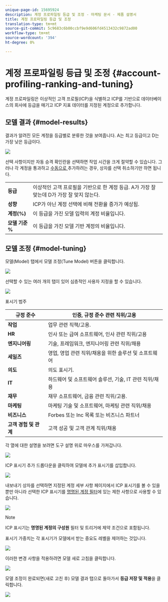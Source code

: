 ```yaml
---
unique-page-id: 15695924
description: 계정 프로파일링 등급 및 조정 - 마케팅 문서 - 제품 설명서
title: 계정 프로파일링 등급 및 조정
translation-type: tm+mt
source-git-commit: 5c9683c6b00ccbf9e9d606fd4513432c9872ad00
workflow-type: tm+mt
source-wordcount: '394'
ht-degree: 0%

---
```



# 계정 프로파일링 등급 및 조정 {#account-profiling-ranking-and-tuning}

계정 프로파일링은 이상적인 고객 프로필(ICP)을 식별하고 ICP를 기반으로 데이터베이스의 회사에 등급을 매기고 ICP 지표 데이터를 지정된 계정으로 추가합니다.

## 모델 결과 {#model-results}

결과가 알려진 모든 계정을 등급별로 분류한 것을 보여줍니다. A는 최고 등급이고 D는 가장 낮은 등급이다.

![](assets/results.png)

선택 사항이지만 자동 승격 확인란을 선택하면 작업 시간을 크게 절약할 수 있습니다. 그러나 각 계정을 통과하고 [수동으로 ](http://docs.marketo.com/display/DOCS/Discover+Accounts#DiscoverAccounts-DiscoverCRMAccounts)추가하려는 경우, 상자를 선택 취소하기만 하면 됩니다.

<table> 
 <tbody> 
  <tr> 
   <td><strong>등급</strong></td> 
   <td> 
    <div>
      이상적인 고객 프로필을 기반으로 한 계정 등급. A가 가장 잘 맞는데 D가 가장 잘 맞지 않는다. 
    </div></td> 
  </tr> 
  <tr> 
   <td><strong>성향</strong></td> 
   <td> 
    <div>
      ICP가 아닌 계정 선택에 비해 전환율 증가가 예상됨. 
    </div></td> 
  </tr> 
  <tr> 
   <td><strong>계정(%)</strong></td> 
   <td> 
    <div>
      이 등급을 가진 모델 입력의 계정 비율입니다. 
    </div></td> 
  </tr> 
  <tr> 
   <td><strong>모델 기준 %</strong></td> 
   <td> 
    <div>
      이 등급을 가진 모델 기반 계정의 비율입니다. 
    </div></td> 
  </tr> 
 </tbody> 
</table>

## 모델 조정 {#model-tuning}

모델(Model) 탭에서 모델 조정(Tune Model) 버튼을 클릭합니다.

![](assets/two.png)

선택할 수 있는 여러 개의 탭이 있어 심층적인 사용자 지정을 할 수 있습니다.

![](assets/tuning-page.png)

표시기 범주

| **규정 준수** | 인증, 규정 준수 관련 직위/고용 |
|---|---|
| **작업** | 업무 관련 직책/고용. |
| **HR** | 인사 또는 급여 소프트웨어, 인사 관련 직위/고용 |
| **엔지니어링** | 기술, 프레임워크, 엔지니어링 관련 직위/채용 |
| **세일즈** | 영업, 영업 관련 직위/채용을 위한 솔루션 및 소프트웨어 |
| **의도** | 의도 표시기. |
| **IT** | 하드웨어 및 소프트웨어 솔루션, 기술, IT 관련 직위/채용 |
| **재무** | 재무 소프트웨어, 금융 관련 직위/고용. |
| **마케팅** | 마케팅 기술 및 소프트웨어, 마케팅 관련 직위/채용 |
| **비즈니스** | Forbes 또는 Inc 목록 또는 비즈니스 파트너 |
| **고객 경험 및 관계** | 고객 성공 및 고객 관계 직위/채용 |

각 열에 대한 설명을 보려면 도구 설명 위로 마우스를 가져갑니다.

![](assets/tool-tip.png)

ICP 표시기 추가 드롭다운을 클릭하여 모델에 추가 표시기를 삽입합니다.

![](assets/add-icp.png)

내보내기 상자를 선택하면 지정된 계정 세부 사항 페이지에서 ICP 표시기를 볼 수 있을 뿐만 아니라 선택한 ICP 표시기를 [명명된 계정 필터](http://docs.marketo.com/display/DOCS/Account+Filters)에 있는 제한 사항으로 사용할 수 있습니다.

![](assets/export.png)

>[!NOTE]
>
>ICP 표시기는 **명명된 계정의 구성원** 필터 및 트리거에 제약 조건으로 포함됩니다.

표시기 가중치는 각 표시기가 모델에서 받는 중요도 레벨을 제어하는 것입니다.

![](assets/weightage.png)

이러한 변경 사항을 적용하려면 모델 새로 고침을 클릭합니다.

![](assets/refresh-button.png)

모델 조정이 완료되면(새로 고친 후) 모델 결과 탭으로 돌아가서 **등급 저장 및 적용**&#x200B;을 클릭합니다.

![](assets/ranks.png)

